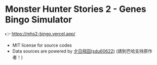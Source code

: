 # Monster Hunter Stories 2 - Genes Bingo Simulator

👉 https://mhs2-bingo.vercel.app/

- MIT license for source codes
- Data sources are powered by [夕日飛回(sdu60622)](https://forum.gamer.com.tw/C.php?bsn=5786&snA=162812) (請到巴哈支持原作者！)
